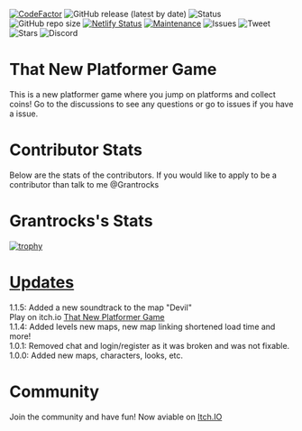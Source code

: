 [![CodeFactor](https://www.codefactor.io/repository/github/grantrocks/that-new-platformer-game/badge)](https://www.codefactor.io/repository/github/grantrocks/that-new-platformer-game)
![GitHub release (latest by date)](https://img.shields.io/github/v/release/Grantrocks/That-New-Platformer-Game)
![Status](https://badgen.net/github/status/Grantrocks/That-New-Platformer-Game)
![GitHub repo size](https://img.shields.io/github/repo-size/Grantrocks/That-New-Platformer-Game?label=Size)
[![Netlify Status](https://api.netlify.com/api/v1/badges/aa6d8c95-1f2f-435b-813a-42b618ab46a5/deploy-status)](https://app.netlify.com/sites/tnpg/deploys)
[![Maintenance](https://img.shields.io/badge/Maintained%3F-yes-green.svg)](https://GitHub.com/Grantrocks/Tha-New-Platformer-Game/commit-activity)
![Issues](https://img.shields.io/github/issues/Grantrocks/That-New-Platformer-Game)
![Tweet](https://img.shields.io/twitter/url?url=https%3A%2F%2Fgithub.com%2FGrantrocks%2FThat-New-Platformer-Game)
![Stars](https://img.shields.io/github/stars/Grantrocks/That-New-Platformer-Game)
![Discord](https://img.shields.io/discord/897977677120684102)
# That New Platformer Game
This is a new platformer game where you jump on platforms and collect coins!
Go to the discussions to see any questions or go to issues if you have a issue.
# Contributor Stats
Below are the stats of the contributors. If you would like to apply to be a contributor than talk to me @Grantrocks
# Grantrocks's Stats
[![trophy](https://github-profile-trophy.vercel.app/?username=Grantrocks&theme=radical)](https://github.com/ryo-ma/github-profile-trophy)
<br>
# <a href="https://github.com/Grantrocks/That-New-Platformer-Game/releases">Updates</a>
1.1.5: Added a new soundtrack to the map "Devil"
<br>
Play on itch.io <a href="https://grantrocks.itch.io/that-new-platformer-game">That New Platformer Game</a>
<br>
1.1.4: Added levels new maps, new map linking shortened load time and more!
<br>
1.0.1: Removed chat and login/register as it was broken and was not fixable.
<br>
1.0.0: Added new maps, characters, looks, etc.

# Community
Join the community and have fun! Now aviable on <a href="https://grantrocks.itch.io/that-new-platformer-game">Itch.IO</a>
